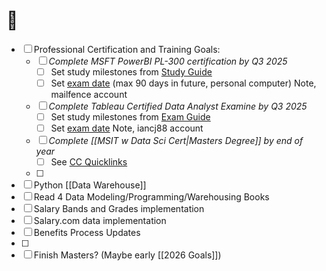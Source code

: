 # 💼 



- [ ] Professional Certification and Training Goals: 
	- [ ] *Complete MSFT PowerBI PL-300 certification by Q3 2025*
		- [ ] Set study milestones from [Study Guide](https://learn.microsoft.com/en-us/credentials/certifications/resources/study-guides/pl-300)
		- [ ] Set [exam date](https://learn.microsoft.com/en-us/credentials/certifications/data-analyst-associate/?source=recommendations&practice-assessment-type=certification#certification-take-the-exam) (max 90 days in future, personal computer)
		Note, mailfence account
	- [ ] *Complete Tableau Certified Data Analyst Examine by Q3 2025*
		- [ ] Set study milestones from [Exam Guide](https://www.tableau.com/learn/certification/tableau-certified-data-analyst-exam-guide)
		- [ ] Set [exam date](https://cp.certmetrics.com/tableau/en/schedule/sso/vue)
		Note, iancj88 account
	- [ ] *Complete [[MSIT w Data Sci Cert|Masters Degree]] by end of year*
		- [ ] See [CC Quicklinks](https://online.champlain.edu/current-students)
	- [ ] 
		
		
		
- [ ] Python [[Data Warehouse]]
- [ ] Read 4 Data Modeling/Programming/Warehousing Books
- [ ] Salary Bands and Grades implementation
- [ ] Salary.com data implementation
- [ ] Benefits Process Updates
- [ ] 
- [ ] Finish Masters? (Maybe early [[2026 Goals]])